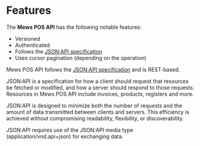 # Features

The __Mews POS API__ has the following notable features:

- Versioned
- Authenticated
- Follows the [JSON:API specification](https://jsonapi.org/)
- Uses cursor pagination (depending on the operation)

Mews POS API follows the [JSON:API specification](https://jsonapi.org/) and is REST-based.

JSON:API is a specification for how a client should request that resources be fetched or modified, and how a server should respond to those requests. Resources in Mews POS API include invoices, products, registers and more.

JSON:API is designed to minimize both the number of requests and the amount of data transmitted between clients and servers. This efficiency is achieved without compromising readability, flexibility, or discoverability.

JSON:API requires use of the JSON:API media type (application/vnd.api+json) for exchanging data.